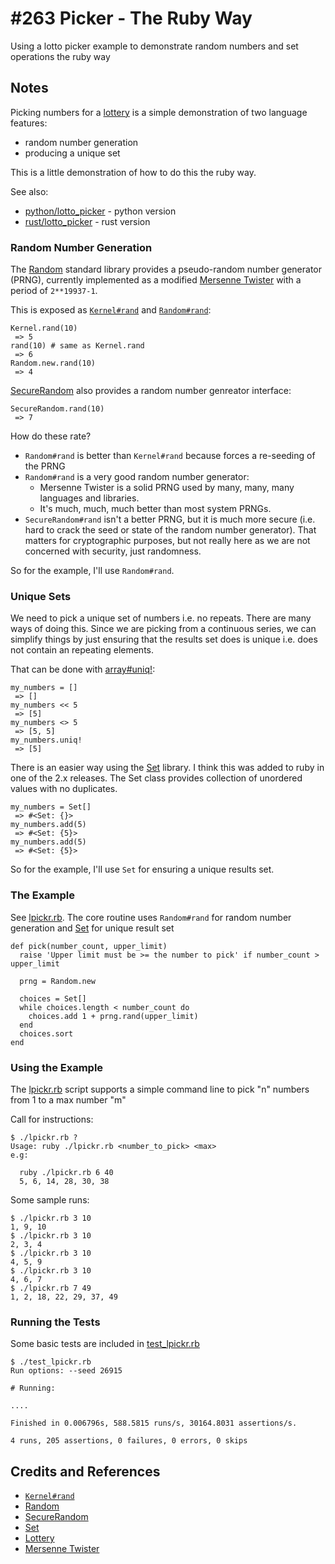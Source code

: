 # #263 Picker - The Ruby Way

Using a lotto picker example to demonstrate random numbers and set operations the ruby way

## Notes

Picking numbers for a [lottery](https://en.wikipedia.org/wiki/Lottery)
is a simple demonstration of two language features:

* random number generation
* producing a unique set

This is a little demonstration of how to do this the ruby way.

See also:

* [python/lotto_picker](../../python/lotto_picker/) - python version
* [rust/lotto_picker](../../rust/lotto_picker/) - rust version

### Random Number Generation

The [Random](https://ruby-doc.org/core-3.0.0/Random.html) standard library provides a
pseudo-random number generator (PRNG), currently implemented as a modified
[Mersenne Twister](https://en.wikipedia.org/wiki/Mersenne_Twister)
with a period of `2**19937-1`.

This is exposed as [`Kernel#rand`](https://ruby-doc.org/core-2.4.0/Kernel.html#method-i-rand)
and [`Random#rand`](https://ruby-doc.org/core-2.4.0/Random.html#method-i-rand):

    Kernel.rand(10)
     => 5
    rand(10) # same as Kernel.rand
     => 6
    Random.new.rand(10)
     => 4

[SecureRandom](https://ruby-doc.org/stdlib-2.5.1/libdoc/securerandom/rdoc/SecureRandom.html)
also provides a random number genreator interface:

    SecureRandom.rand(10)
     => 7

How do these rate?

* `Random#rand` is better than `Kernel#rand` because forces a re-seeding of the PRNG
* `Random#rand` is a very good random number generator:
    * Mersenne Twister is a solid PRNG used by many, many, many languages and libraries.
    * It's much, much, much better than most system PRNGs.
* `SecureRandom#rand` isn't a better PRNG, but it is much more secure (i.e. hard to crack the seed or state of the random number generator). That matters for cryptographic purposes, but not really here as we are not concerned with security, just randomness.

So for the example, I'll use `Random#rand`.

### Unique Sets

We need to pick a unique set of numbers i.e. no repeats. There are many ways of doing this.
Since we are picking from a continuous series, we can simplify things by just ensuring that the results set
does is unique i.e. does not contain an repeating elements.

That can be done with [array#uniq!](https://ruby-doc.org/core-2.5.0/Array.html#method-i-uniq-21):

    my_numbers = []
     => []
    my_numbers << 5
     => [5]
    my_numbers <> 5
     => [5, 5]
    my_numbers.uniq!
     => [5]

There is an easier way using the [Set](https://ruby-doc.org/stdlib-2.7.1/libdoc/set/rdoc/Set.html) library.
I think this was added to ruby in one of the 2.x releases.
The Set class provides collection of unordered values with no duplicates.

    my_numbers = Set[]
     => #<Set: {}>
    my_numbers.add(5)
     => #<Set: {5}>
    my_numbers.add(5)
     => #<Set: {5}>

So for the example, I'll use `Set` for ensuring a unique results set.

### The Example

See [lpickr.rb](./lpickr.rb).
The core routine uses
`Random#rand` for random number generation and
[Set](https://ruby-doc.org/stdlib-2.7.1/libdoc/set/rdoc/Set.html) for unique result set

    def pick(number_count, upper_limit)
      raise 'Upper limit must be >= the number to pick' if number_count > upper_limit

      prng = Random.new

      choices = Set[]
      while choices.length < number_count do
        choices.add 1 + prng.rand(upper_limit)
      end
      choices.sort
    end

### Using the Example

The [lpickr.rb](./lpickr.rb) script supports a simple command line to pick "n" numbers from 1 to a max number "m"

Call for instructions:

    $ ./lpickr.rb ?
    Usage: ruby ./lpickr.rb <number_to_pick> <max>
    e.g:

      ruby ./lpickr.rb 6 40
      5, 6, 14, 28, 30, 38

Some sample runs:

    $ ./lpickr.rb 3 10
    1, 9, 10
    $ ./lpickr.rb 3 10
    2, 3, 4
    $ ./lpickr.rb 3 10
    4, 5, 9
    $ ./lpickr.rb 3 10
    4, 6, 7
    $ ./lpickr.rb 7 49
    1, 2, 18, 22, 29, 37, 49

### Running the Tests

Some basic tests are included in [test_lpickr.rb](./test_lpickr.rb )

    $ ./test_lpickr.rb
    Run options: --seed 26915

    # Running:

    ....

    Finished in 0.006796s, 588.5815 runs/s, 30164.8031 assertions/s.

    4 runs, 205 assertions, 0 failures, 0 errors, 0 skips

## Credits and References

* [`Kernel#rand`](https://ruby-doc.org/core-2.4.0/Kernel.html#method-i-rand)
* [Random](https://ruby-doc.org/core-2.4.0/Random.html)
* [SecureRandom](https://ruby-doc.org/stdlib-2.5.1/libdoc/securerandom/rdoc/SecureRandom.html)
* [Set](https://ruby-doc.org/stdlib-2.7.1/libdoc/set/rdoc/Set.html)
* [Lottery](https://en.wikipedia.org/wiki/Lottery)
* [Mersenne Twister](https://en.wikipedia.org/wiki/Mersenne_Twister)
